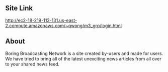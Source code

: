## Site Link
http://ec2-18-219-113-131.us-east-2.compute.amazonaws.com/~qwong/m3_grp/login.html

## About
Boring Broadcasting Network is a site created by-users and made for users. We have tried to bring all of the latest unexciting news articles from all over to your shared news feed.